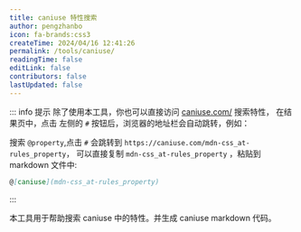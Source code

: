 ```yaml
---
title: caniuse 特性搜索
author: pengzhanbo
icon: fa-brands:css3
createTime: 2024/04/16 12:41:26
permalink: /tools/caniuse/
readingTime: false
editLink: false
contributors: false
lastUpdated: false
---
```


::: info 提示
除了使用本工具，你也可以直接访问 [caniuse.com/](https://caniuse.com/) 搜索特性，
在结果页中，点击 左侧的 `#` 按钮后，浏览器的地址栏会自动跳转，例如：

搜索 `@property`,点击 `#` 会跳转到 `https://caniuse.com/mdn-css_at-rules_property`，
可以直接复制 `mdn-css_at-rules_property` ，粘贴到 markdown 文件中:

```md :no-line-numbers
@[caniuse](mdn-css_at-rules_property)
```

:::

本工具用于帮助搜索 caniuse 中的特性。并生成 caniuse markdown 代码。

<CanIUseConfig />
